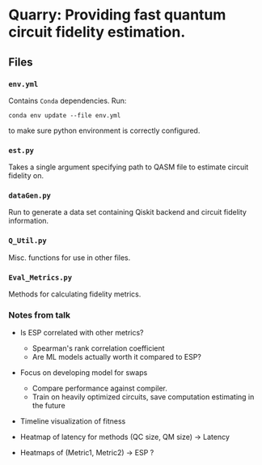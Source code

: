 # Quarry: Providing fast quantum circuit fidelity estimation.

## Files

### `env.yml`
Contains `Conda` dependencies. Run:

`conda env update --file env.yml`

to make sure python environment is correctly configured.

### `est.py`
Takes a single argument specifying path to QASM file to estimate
circuit fidelity on.

### `dataGen.py`
Run to generate a data set containing Qiskit backend and circuit
fidelity information.

### `Q_Util.py`
Misc. functions for use in other files.

### `Eval_Metrics.py`
Methods for calculating fidelity metrics.

### Notes from talk

* Is ESP correlated with other metrics?
  - Spearman's rank correlation coefficient
  - Are ML models actually worth it compared to ESP?
  
* Focus on developing model for swaps
  - Compare performance against compiler.
  - Train on heavily optimized circuits, save computation estimating in the future

* Timeline visualization of fitness

* Heatmap of latency for methods (QC size, QM size) -> Latency

* Heatmaps of (Metric1, Metric2) -> ESP ?
